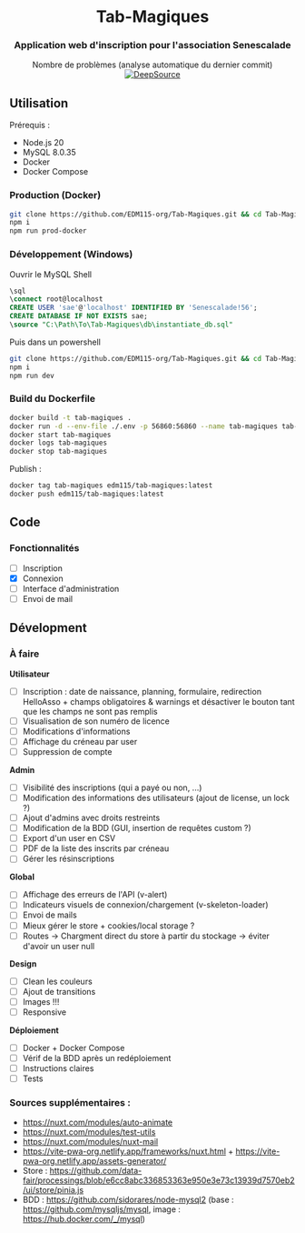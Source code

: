 <center>

# Tab-Magiques

### Application web d'inscription pour l'association Senescalade

Nombre de problèmes (analyse automatique du dernier commit) [![DeepSource](https://app.deepsource.com/gh/EDM115-org/Tab-Magiques.svg/?label=active+issues&show_trend=true&token=WF6hxNEht95_hyiFpZdVK2h6)](https://app.deepsource.com/gh/EDM115-org/Tab-Magiques/)

</center>

## Utilisation

Prérequis :

- Node.js 20
- MySQL 8.0.35
- Docker
- Docker Compose

### Production (Docker)

```bash
git clone https://github.com/EDM115-org/Tab-Magiques.git && cd Tab-Magiques
npm i
npm run prod-docker
```

### Développement (Windows)

Ouvrir le MySQL Shell

```sql
\sql
\connect root@localhost
CREATE USER 'sae'@'localhost' IDENTIFIED BY 'Senescalade!56';
CREATE DATABASE IF NOT EXISTS sae;
\source "C:\Path\To\Tab-Magiques\db\instantiate_db.sql"
```

Puis dans un powershell

```bash
git clone https://github.com/EDM115-org/Tab-Magiques.git && cd Tab-Magiques
npm i
npm run dev
```

### Build du Dockerfile

```bash
docker build -t tab-magiques .
docker run -d --env-file ./.env -p 56860:56860 --name tab-magiques tab-magiques
docker start tab-magiques
docker logs tab-magiques
docker stop tab-magiques
```

Publish :

```bash
docker tag tab-magiques edm115/tab-magiques:latest
docker push edm115/tab-magiques:latest
```

## Code

### Fonctionnalités

- [ ] Inscription
- [x] Connexion
- [ ] Interface d'administration
- [ ] Envoi de mail

## Dévelopment

### À faire

**Utilisateur**
- [ ] Inscription : date de naissance, planning, formulaire, redirection HelloAsso + champs obligatoires & warnings et désactiver le bouton tant que les champs ne sont pas remplis
- [ ] Visualisation de son numéro de licence
- [ ] Modifications d'informations
- [ ] Affichage du créneau par user
- [ ] Suppression de compte

**Admin**
- [ ] Visibilité des inscriptions (qui a payé ou non, ...)
- [ ] Modification des informations des utilisateurs (ajout de license, un lock ?)
- [ ] Ajout d'admins avec droits restreints
- [ ] Modification de la BDD (GUI, insertion de requêtes custom ?)
- [ ] Export d'un user en CSV
- [ ] PDF de la liste des inscrits par créneau
- [ ] Gérer les résinscriptions

**Global**
- [ ] Affichage des erreurs de l'API (v-alert)
- [ ] Indicateurs visuels de connexion/chargement (v-skeleton-loader)
- [ ] Envoi de mails
- [ ] Mieux gérer le store + cookies/local storage ?
- [ ] Routes -> Chargment direct du store à partir du stockage -> éviter d'avoir un user null

**Design**
- [ ] Clean les couleurs
- [ ] Ajout de transitions
- [ ] Images !!!
- [ ] Responsive

**Déploiement**
- [ ] Docker + Docker Compose
- [ ] Vérif de la BDD après un redéploiement
- [ ] Instructions claires
- [ ] Tests

### Sources supplémentaires :

- https://nuxt.com/modules/auto-animate
- https://nuxt.com/modules/test-utils
- https://nuxt.com/modules/nuxt-mail
- https://vite-pwa-org.netlify.app/frameworks/nuxt.html + https://vite-pwa-org.netlify.app/assets-generator/
- Store : https://github.com/data-fair/processings/blob/e6cc8abc336853363e950e3e73c13939d7570eb2/ui/store/pinia.js
- BDD : https://github.com/sidorares/node-mysql2 (base : https://github.com/mysqljs/mysql, image : https://hub.docker.com/_/mysql)
